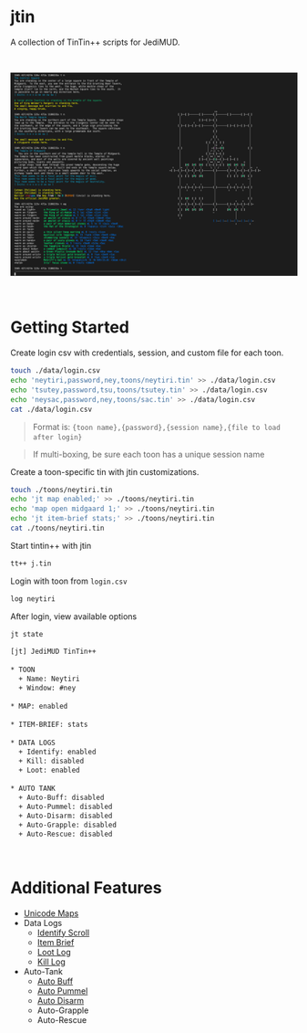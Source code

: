 # jtin

A collection of TinTin++ scripts for JediMUD.

<br/>

![](docs/main.png)


<br/>

# Getting Started 

Create login csv with credentials, session, and custom file for each toon.

```sh
touch ./data/login.csv
echo 'neytiri,password,ney,toons/neytiri.tin' >> ./data/login.csv
echo 'tsutey,password,tsu,toons/tsutey.tin' >> ./data/login.csv
echo 'neysac,password,ney,toons/sac.tin' >> ./data/login.csv
cat ./data/login.csv
```
> Format is: `{toon name},{password},{session name},{file to load after login}`

> If multi-boxing, be sure each toon has a unique session name

Create a toon-specific tin with jtin customizations.
```sh
touch ./toons/neytiri.tin
echo 'jt map enabled;' >> ./toons/neytiri.tin
echo 'map open midgaard 1;' >> ./toons/neytiri.tin
echo 'jt item-brief stats;' >> ./toons/neytiri.tin
cat ./toons/neytiri.tin
```

Start tintin++ with jtin

```sh
tt++ j.tin
```

Login with toon from `login.csv`
```txt
log neytiri
```

After login, view available options
```
jt state
```
```
[jt] JediMUD TinTin++

* TOON
  + Name: Neytiri
  + Window: #ney

* MAP: enabled

* ITEM-BRIEF: stats

* DATA LOGS
  + Identify: enabled
  + Kill: disabled
  + Loot: enabled

* AUTO TANK
  + Auto-Buff: disabled
  + Auto-Pummel: disabled
  + Auto-Disarm: disabled
  + Auto-Grapple: disabled
  + Auto-Rescue: disabled
```

<br/> 

# Additional Features

- [Unicode Maps](Unicode-Maps)
- Data Logs
  - [Identify Scroll](Identify-Scroll)
  - [Item Brief](Item-Brief)
  - [Loot Log](Loot-Log)
  - [Kill Log](Kill-Log)
- Auto-Tank
  - [Auto Buff](Auto-Buff)
  - [Auto Pummel](Auto-Pummel)
  - [Auto Disarm](Auto-Disarm)
  - Auto-Grapple
  - Auto-Rescue



